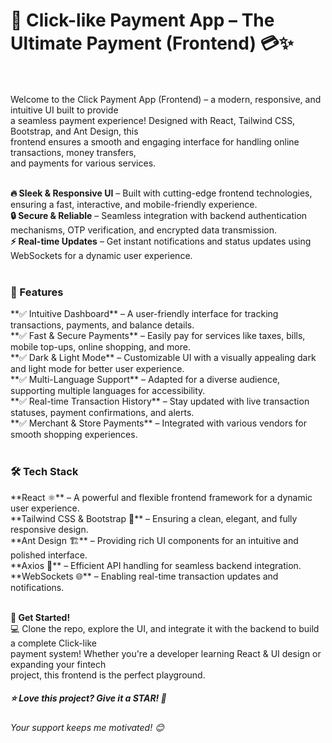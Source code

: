 # 🚀 Click-like Payment App – The Ultimate Payment (Frontend) 💳✨</br></br>
Welcome to the Click Payment App (Frontend) – a modern, responsive, and intuitive UI built to provide</br>a seamless payment experience! Designed with React, Tailwind CSS, Bootstrap, and Ant Design, this</br>frontend ensures a smooth and engaging interface for handling online transactions, money transfers,</br>and payments for various services.</br></br>

**🔥 Sleek & Responsive UI** – Built with cutting-edge frontend technologies, ensuring a fast, interactive, and mobile-friendly experience.</br>
**🔒 Secure & Reliable** – Seamless integration with backend authentication mechanisms, OTP verification, and encrypted data transmission.</br>
**⚡ Real-time Updates** – Get instant notifications and status updates using WebSockets for a dynamic user experience.</br></br>

<h3>🌟 Features</h3>
**✅ Intuitive Dashboard** – A user-friendly interface for tracking transactions, payments, and balance details.</br>
**✅ Fast & Secure Payments** – Easily pay for services like taxes, bills, mobile top-ups, online shopping, and more.</br>
**✅ Dark & Light Mode** – Customizable UI with a visually appealing dark and light mode for better user experience.</br>
**✅ Multi-Language Support** – Adapted for a diverse audience, supporting multiple languages for accessibility.</br>
**✅ Real-time Transaction History** – Stay updated with live transaction statuses, payment confirmations, and alerts.</br>
**✅ Merchant & Store Payments** – Integrated with various vendors for smooth shopping experiences.</br></br>

<h3>🛠️ Tech Stack</h3>
**React ⚛️** – A powerful and flexible frontend framework for a dynamic user experience.</br>
**Tailwind CSS & Bootstrap 🎨** – Ensuring a clean, elegant, and fully responsive design.</br>
**Ant Design 🏗️** – Providing rich UI components for an intuitive and polished interface.</br>
**Axios 🔄** – Efficient API handling for seamless backend integration.</br>
**WebSockets 🌐** – Enabling real-time transaction updates and notifications.</br></br>

**🚀 Get Started!**</br>
💻 Clone the repo, explore the UI, and integrate it with the backend to build a complete Click-like</br>payment system! Whether you're a developer learning React & UI design or expanding your fintech</br>project, this frontend is the perfect playground.

<h5>⭐ Love this project? Give it a STAR! 🌟</h5>
<i>Your support keeps me motivated! 😊</i>
